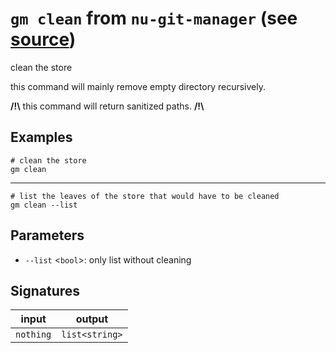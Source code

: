 # `gm clean` from `nu-git-manager` (see [source](https://github.com/amtoine/nu-git-manager/blob/main/pkgs/nu-git-manager/nu-git-manager/mod.nu#L567))
clean the store

this command will mainly remove empty directory recursively.

**/!\\** this command will return sanitized paths. **/!\\**

## Examples
```nushell
# clean the store
gm clean
```
---
```nushell
# list the leaves of the store that would have to be cleaned
gm clean --list
```

## Parameters
- `--list` <`bool`>: only list without cleaning


## Signatures
| input     | output         |
| --------- | -------------- |
| `nothing` | `list<string>` |
